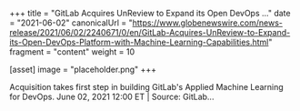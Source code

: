 +++
title = "GitLab Acquires UnReview to Expand its Open DevOps ..."
date = "2021-06-02"
canonicalUrl = "https://www.globenewswire.com/news-release/2021/06/02/2240671/0/en/GitLab-Acquires-UnReview-to-Expand-its-Open-DevOps-Platform-with-Machine-Learning-Capabilities.html"
fragment = "content"
weight = 10

[asset]
    image = "placeholder.png"
+++

Acquisition takes first step in building GitLab's Applied Machine Learning 
for DevOps. June 02, 2021 12:00 ET | Source: GitLab...
